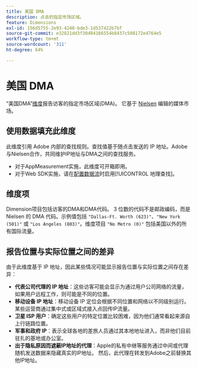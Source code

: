 ```yaml
---
title: 美国 DMA
description: 点击的指定市场区域。
feature: Dimensions
exl-id: 156d5755-2e93-4240-bde3-1d537422b7bf
source-git-commit: e32821dd3f30404166554b8437c508172e4764e5
workflow-type: tm+mt
source-wordcount: '311'
ht-degree: 64%

---
```


# 美国 DMA

“美国DMA”[维度](overview.md)报告访客的指定市场区域(DMA)。 它基于 [Nielsen](https://www.nielsen.com/dma-regions/) 编辑的媒体市场。

## 使用数据填充此维度

此维度引用 Adobe 内部的查找规则。查找值基于随点击发送的 IP 地址。Adobe与Nielsen合作，共同维护IP地址与DMA之间的查找服务。

* 对于AppMeasurement实施，此维度可开箱即用。
* 对于Web SDK实施，请在[配置数据流](https://experienceleague.adobe.com/docs/experience-platform/datastreams/configure.html?lang=zh-Hans)时启用[!UICONTROL 地理查找]。

## 维度项

Dimension项目包括访客的DMA和DMA代码。 3 位数的代码不是邮政编码，而是 Nielsen 的 DMA 代码。示例值包括 `"Dallas-Ft. Worth (623)"`、`"New York (501)"` 或 `"Los Angeles (803)"`。维度项目 `"No Metro (0)"` 包括美国以外的所有国际流量。

## 报告位置与实际位置之间的差异

由于此维度基于 IP 地址，因此某些情况可能显示报告位置与实际位置之间存在差异：

* **代表公司代理的 IP 地址**：这些访客可能会显示为通过用户公司网络的流量，如果用户远程工作，则可能是不同的位置。
* **移动设备 IP 地址**：移动设备 IP 定位会根据不同位置和网络以不同级别运行。某些运营商通过集中式或区域式接入点回传IP流量。
* **卫星 ISP 用户**：确定这些用户的特定位置比较困难，因为他们通常看起来源自上行链路位置。
* **军事和政府 IP**：表示全球各地的差旅人员通过其本地地址进入，而非他们目前驻扎的基地或办公室。
* **出于隐私原因而遮蔽IP地址的代理**：Apple的私有中继等服务通过中间或代理随机发送数据来隐藏真实的IP地址。 然后，此代理在转发到Adobe之前替换其他IP地址。
